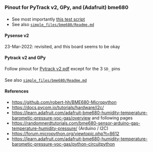 ### Pinout for PyTrack v2, GPy, and (Adafruit) bme680

####
* See most importantly [this test script]()
* See also [`simple_files/bme680/Readme.md`](https://github.com/johnedstone/pycom-gpy/tree/main/simple_files/bme680)

#### Pysense v2
23-Mar-2022: revisited, and this board seems to be okay

#### Pytrack v2 and GPy
Follow pinout for [Pytrack v2 pdf](https://docs.pycom.io/gitbook/assets/PyTrack2X_specsheet.pdf)
except for the 3 `SD_` pins

####
See also [`simple_files/bme680/Readme.md`](https://github.com/johnedstone/pycom-gpy/tree/main/simple_files/bme680)

#### References
* https://github.com/robert-hh/BME680-Micropython
* https://docs.pycom.io/tutorials/hardware/i2c/ 
* https://learn.adafruit.com/adafruit-bme680-humidity-temperature-barometic-pressure-voc-gas/overview and following pages
* https://randomnerdtutorials.com/bme680-sensor-arduino-gas-temperature-humidity-pressure/ (Arduino / I2C)
* https://forum.micropython.org/viewtopic.php?t=8612
* https://learn.adafruit.com/adafruit-bme680-humidity-temperature-barometic-pressure-voc-gas/python-circuitpython

<!--
# vim: ai et ts=4 sw=4 sts=4 nu
-->
